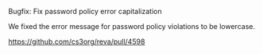 Bugfix: Fix password policy error capitalization

We fixed the error message for password policy violations to be lowercase.

https://github.com/cs3org/reva/pull/4598

